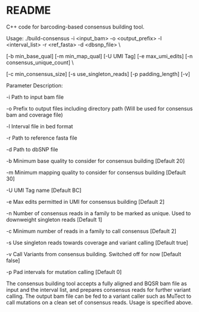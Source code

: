 # README #

C++ code for barcoding-based consensus building tool.

Usage: ./build-consensus -i <input_bam> -o <output_prefix> -l <interval_list> -r <ref_fasta> -d <dbsnp_file> \

 [-b min_base_qual] [-m min_map_qual] [-U UMI Tag] [-e max_umi_edits] [-n consensus_unique_count] \
 
 [-c min_consensus_size] [-s use_singleton_reads] [-p padding_length] [-v]

Parameter Description:

 -i Path to input bam file
 
 -o Prefix to output files including directory path (Will be used for consensus bam and coverage file)
 
 -l Interval file in bed format

 -r Path to reference fasta file
 
 -d Path to dbSNP file
 
 -b Minimum base quality to consider for consensus building [Default 20]
 
 -m Minimum mapping quality to consider for consensus building [Default 30]
 
 -U UMI Tag name [Default BC]
 
 -e Max edits permitted in UMI for consensus building [Default 2]
 
 -n Number of consensus reads in a family to be marked as unique. Used to downweight singleton reads [Default 1]
 
 -c Minimum number of reads in a family to call consensus [Default 2]
 
 -s Use singleton reads towards coverage and variant calling [Default true]
 
 -v Call Variants from consensus building. Switched off for now [Default false]
 
 -p Pad intervals for mutation calling [Default 0]
 


The consensus building tool accepts a fully aligned and BQSR bam file as input and the interval list, and prepares consensus reads for further variant calling. The output bam file can be fed to a variant caller such as MuTect to call mutations on a clean set of consensus reads. Usage is specified above.
